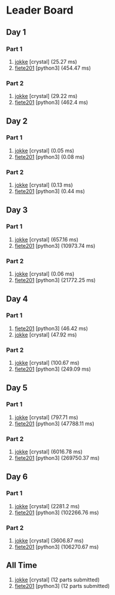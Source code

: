 # Leader Board
## Day 1

### Part 1

1. [jokke](https://github.com/jreinert/advent_of_code_2017) [crystal] (25.27 ms)
2. [fiete201](https://github.com/fiete201/aoc2017) [python3] (454.47 ms)

### Part 2

1. [jokke](https://github.com/jreinert/advent_of_code_2017) [crystal] (29.22 ms)
2. [fiete201](https://github.com/fiete201/aoc2017) [python3] (462.4 ms)

## Day 2

### Part 1

1. [jokke](https://github.com/jreinert/advent_of_code_2017) [crystal] (0.05 ms)
2. [fiete201](https://github.com/fiete201/aoc2017) [python3] (0.08 ms)

### Part 2

1. [jokke](https://github.com/jreinert/advent_of_code_2017) [crystal] (0.13 ms)
2. [fiete201](https://github.com/fiete201/aoc2017) [python3] (0.44 ms)

## Day 3

### Part 1

1. [jokke](https://github.com/jreinert/advent_of_code_2017) [crystal] (657.16 ms)
2. [fiete201](https://github.com/fiete201/aoc2017) [python3] (10973.74 ms)

### Part 2

1. [jokke](https://github.com/jreinert/advent_of_code_2017) [crystal] (0.06 ms)
2. [fiete201](https://github.com/fiete201/aoc2017) [python3] (21772.25 ms)

## Day 4

### Part 1

1. [fiete201](https://github.com/fiete201/aoc2017) [python3] (46.42 ms)
2. [jokke](https://github.com/jreinert/advent_of_code_2017) [crystal] (47.92 ms)

### Part 2

1. [jokke](https://github.com/jreinert/advent_of_code_2017) [crystal] (100.67 ms)
2. [fiete201](https://github.com/fiete201/aoc2017) [python3] (249.09 ms)

## Day 5

### Part 1

1. [jokke](https://github.com/jreinert/advent_of_code_2017) [crystal] (797.71 ms)
2. [fiete201](https://github.com/fiete201/aoc2017) [python3] (47788.11 ms)

### Part 2

1. [jokke](https://github.com/jreinert/advent_of_code_2017) [crystal] (6016.78 ms)
2. [fiete201](https://github.com/fiete201/aoc2017) [python3] (269750.37 ms)

## Day 6

### Part 1

1. [jokke](https://github.com/jreinert/advent_of_code_2017) [crystal] (2281.2 ms)
2. [fiete201](https://github.com/fiete201/aoc2017) [python3] (102266.76 ms)

### Part 2

1. [jokke](https://github.com/jreinert/advent_of_code_2017) [crystal] (3606.87 ms)
2. [fiete201](https://github.com/fiete201/aoc2017) [python3] (106270.67 ms)

## All Time

1. [jokke](https://github.com/jreinert/advent_of_code_2017) [crystal] (12 parts submitted)
2. [fiete201](https://github.com/fiete201/aoc2017) [python3] (12 parts submitted)

